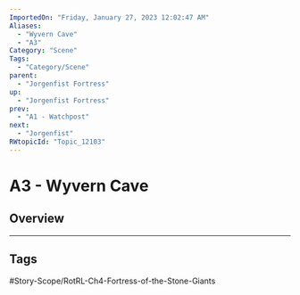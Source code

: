 ```yaml
---
ImportedOn: "Friday, January 27, 2023 12:02:47 AM"
Aliases:
  - "Wyvern Cave"
  - "A3"
Category: "Scene"
Tags:
  - "Category/Scene"
parent:
  - "Jorgenfist Fortress"
up:
  - "Jorgenfist Fortress"
prev:
  - "A1 - Watchpost"
next:
  - "Jorgenfist"
RWtopicId: "Topic_12103"
---
```

# A3 - Wyvern Cave
## Overview

---
## Tags
#Story-Scope/RotRL-Ch4-Fortress-of-the-Stone-Giants

